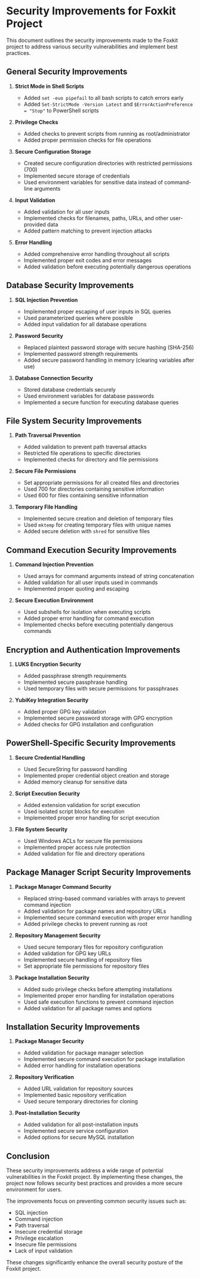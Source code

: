# Security Improvements for Foxkit Project

This document outlines the security improvements made to the Foxkit project to address various security vulnerabilities and implement best practices.

## General Security Improvements

1. **Strict Mode in Shell Scripts**
   - Added `set -euo pipefail` to all bash scripts to catch errors early
   - Added `Set-StrictMode -Version Latest` and `$ErrorActionPreference = "Stop"` to PowerShell scripts

2. **Privilege Checks**
   - Added checks to prevent scripts from running as root/administrator
   - Added proper permission checks for file operations

3. **Secure Configuration Storage**
   - Created secure configuration directories with restricted permissions (700)
   - Implemented secure storage of credentials
   - Used environment variables for sensitive data instead of command-line arguments

4. **Input Validation**
   - Added validation for all user inputs
   - Implemented checks for filenames, paths, URLs, and other user-provided data
   - Added pattern matching to prevent injection attacks

5. **Error Handling**
   - Added comprehensive error handling throughout all scripts
   - Implemented proper exit codes and error messages
   - Added validation before executing potentially dangerous operations

## Database Security Improvements

1. **SQL Injection Prevention**
   - Implemented proper escaping of user inputs in SQL queries
   - Used parameterized queries where possible
   - Added input validation for all database operations

2. **Password Security**
   - Replaced plaintext password storage with secure hashing (SHA-256)
   - Implemented password strength requirements
   - Added secure password handling in memory (clearing variables after use)

3. **Database Connection Security**
   - Stored database credentials securely
   - Used environment variables for database passwords
   - Implemented a secure function for executing database queries

## File System Security Improvements

1. **Path Traversal Prevention**
   - Added validation to prevent path traversal attacks
   - Restricted file operations to specific directories
   - Implemented checks for directory and file permissions

2. **Secure File Permissions**
   - Set appropriate permissions for all created files and directories
   - Used 700 for directories containing sensitive information
   - Used 600 for files containing sensitive information

3. **Temporary File Handling**
   - Implemented secure creation and deletion of temporary files
   - Used `mktemp` for creating temporary files with unique names
   - Added secure deletion with `shred` for sensitive files

## Command Execution Security Improvements

1. **Command Injection Prevention**
   - Used arrays for command arguments instead of string concatenation
   - Added validation for all user inputs used in commands
   - Implemented proper quoting and escaping

2. **Secure Execution Environment**
   - Used subshells for isolation when executing scripts
   - Added proper error handling for command execution
   - Implemented checks before executing potentially dangerous commands

## Encryption and Authentication Improvements

1. **LUKS Encryption Security**
   - Added passphrase strength requirements
   - Implemented secure passphrase handling
   - Used temporary files with secure permissions for passphrases

2. **YubiKey Integration Security**
   - Added proper GPG key validation
   - Implemented secure password storage with GPG encryption
   - Added checks for GPG installation and configuration

## PowerShell-Specific Security Improvements

1. **Secure Credential Handling**
   - Used SecureString for password handling
   - Implemented proper credential object creation and storage
   - Added memory cleanup for sensitive data

2. **Script Execution Security**
   - Added extension validation for script execution
   - Used isolated script blocks for execution
   - Implemented proper error handling for script execution

3. **File System Security**
   - Used Windows ACLs for secure file permissions
   - Implemented proper access rule protection
   - Added validation for file and directory operations

## Package Manager Script Security Improvements

1. **Package Manager Command Security**
   - Replaced string-based command variables with arrays to prevent command injection
   - Added validation for package names and repository URLs
   - Implemented secure command execution with proper error handling
   - Added privilege checks to prevent running as root

2. **Repository Management Security**
   - Used secure temporary files for repository configuration
   - Added validation for GPG key URLs
   - Implemented secure handling of repository files
   - Set appropriate file permissions for repository files

3. **Package Installation Security**
   - Added sudo privilege checks before attempting installations
   - Implemented proper error handling for installation operations
   - Used safe execution functions to prevent command injection
   - Added validation for all package names and options

## Installation Security Improvements

1. **Package Manager Security**
   - Added validation for package manager selection
   - Implemented secure command execution for package installation
   - Added error handling for installation operations

2. **Repository Verification**
   - Added URL validation for repository sources
   - Implemented basic repository verification
   - Used secure temporary directories for cloning

3. **Post-Installation Security**
   - Added validation for all post-installation inputs
   - Implemented secure service configuration
   - Added options for secure MySQL installation

## Conclusion

These security improvements address a wide range of potential vulnerabilities in the Foxkit project. By implementing these changes, the project now follows security best practices and provides a more secure environment for users.

The improvements focus on preventing common security issues such as:
- SQL injection
- Command injection
- Path traversal
- Insecure credential storage
- Privilege escalation
- Insecure file permissions
- Lack of input validation

These changes significantly enhance the overall security posture of the Foxkit project.
